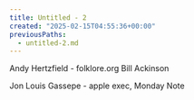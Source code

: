 ```yaml
---
title: Untitled - 2
created: "2025-02-15T04:55:36+00:00"
previousPaths:
  - untitled-2.md
---
```

Andy Hertzfield - folklore.org
Bill Ackinson

Jon Louis Gassepe - apple exec, Monday Note

